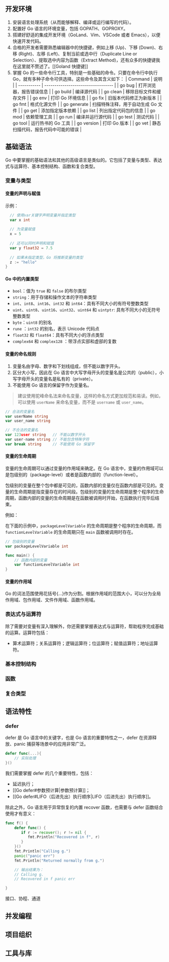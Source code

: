 ## 开发环境
1. 安装语言处理系统（从而能够解释、编译或运行编写的代码）。
2. 配置好 Go 语言的环境变量，包括 GOPATH、GOPROXY。
3. 搭建好舒适的集成开发环境（GoLand、Vim、VSCode 或者 Emacs），以便快速开发代码。
4. 合格的开发者需要熟悉编辑器中的快捷键，例如上移 (Up)、下移 (Down)、右移 (Right)、左移 (Left)、复制当前或选中行（Duplicate Line or Selection）、提取选中内容为函数（Extract Method)，还有众多的快捷键我在这里就不赘述了。[[Goland 快捷键]]
5. 掌握 Go 的一些命令行工具，特别是一些基础的命令。只要在命令行中执行 Go，就有多种子命令可供选择。这些命令及其含义如下：
| Command     | 说明                               |
| ----------- | ---------------------------------- |
| go bug      | 打开浏览器，报告错误信息           |
| go build    | 编译源代码                         |
| go clean    | 移除目标文件和缓存文件             |
| go env      | 打印 Go 环境信息                   |
| go fix      | 旧版本代码修正为新版本             |
| go fmt      | 格式化源文件                       |
| go generate | 扫描特殊注释，用于自动生成 Go 文件 |
| go get      | 添加指定版本依赖                   |
| go list     | 列出指定代码包的信息               |
| go mod      | 依赖管理工具                       |
| go run      | 编译并运行源代码                   |
| go test     | 测试代码                           |
| go tool     | 运行热书的 Go 工具                 |
| go version  | 打印 Go 版本                       |
| go vet      | 静态扫描代码，报告代码中可能的错误 | 

## 基础语法

Go 中要掌握的基础语法和其他的高级语言是类似的。它包括了变量与类型、表达式与运算符、基本控制结构、函数和复合类型。

### 变量与类型

#### 变量的声明与赋值

示例：

```go
  // 使用var关键字声明变量并指定类型
  var x int
  
  // 为变量赋值
  x = 5
  
  // 还可以同时声明和赋值
  var y float32 = 7.5
  
  // 如果未指定类型，Go 将推断变量的类型
  z := "hello"
}

```

#### Go 中的内置类型

- `bool`：值为 `true` 和 `false` 的布尔类型
- `string`：用于存储和操作文本的字符串类型
- `int`、`int8`、`int16`、`int32` 和 `int64`：具有不同大小的有符号整数类型
- `uint`、`uint8`、`uint16`、`uint32`、`uint64` 和 `uintptr`: 具有不同大小的无符号整数类型
- `byte`：`uint8` 的别名
- `rune` ：`int32` 的别名，表示 Unicode 代码点
- `float32` 和 `float64`：具有不同大小的浮点类型
- `complex64` 和 `complex128` ：带浮点实部和虚部的复数
	
#### 变量的命名规则

1. 变量名由字母、数字和下划线组成，但不能以数字开头。
2. 区分大小写，因此在 Go 语言中大写字母开头的变量名是公共的（public），小写字母开头的变量名是私有的（private）。
3. 不能使用 Go 语言的保留字作为变量名。

> 建议使用驼峰命名法来命名变量，这样的命名方式更加规范和易读。例如，可以使用 `userName` 来命名变量，而不是 `username` 或 `user_name`。
	
```go
// 合法的变量名
var userName string
var user_name string

// 不合法的变量名
var 123user string   // 不能以数字开头
var user-name string // 不能包含特殊字符
var break string     // 不能使用 Go 保留字
```

#### 变量的生命周期

变量的生命周期可以通过变量的作用域来确定。在 Go 语言中，变量的作用域可以是包级别的（package-level）或者是函数内部的（function-level）。

包级别的变量在整个包中都是可见的，函数内部的变量仅在函数内部是可见的。变量的生命周期是指变量存在的时间段。包级别的变量的生命周期是整个程序的生命周期，函数内部的变量的生命周期是在函数被调用时开始，在函数执行完毕后结束。

例如：

在下面的示例中，`packageLevelVariable` 的生命周期是整个程序的生命周期，而 `functionLevelVariable` 的生命周期只在 `main` 函数被调用时存在。

```go
// 包级别的变量
var packageLevelVariable int

func main() {
    // 函数内部的变量
    var functionLevelVariable int
}
```


#### 变量的作用域

Go 的词法范围使用花括号{…}作为分割。根据作用域的范围大小，可以分为全局作用域、包作用域、文件作用域、函数作用域。


### 表达式与运算符

除了需要对变量有深入理解外，你还需要掌握表达式与运算符，帮助程序完成基础的运算。运算符包括：
- 算术运算符；关系运算符；逻辑运算符；位运算符；赋值运算符；地址运算符。

### 基本控制结构
### 函数
### 复合类型




## 语法特性

### defer

defer 是 Go 语言中的关键字，也是 Go 语言的重要特性之一，defer 在资源释放、panic 捕获等场景中的应用非常广泛。

```go
defer func(...){
	// 实际处理
}()
```

我们需要掌握 defer 的几个重要特性，包括：
- 延迟执行；
- [[Go defer#参数预计算|参数预计算]]；
- [[Go defer#LIFO（后进先出）执行顺序|LIFO（后进先出）执行顺序]]。

除此之外，Go 语言用于异常恢复的内置 recover 函数，也需要与 defer 函数结合使用才有意义：

```go
func f() {
    defer func() {  
	   if r := recover(); r != nil {  
	      fmt.Println("Recovered in f", r)  
	   }  
	}()  
	fmt.Println("Calling g.")  
	panic("panic err")  
	fmt.Println("Returned normally from g.")

	// 输出结果为：
	// Calling g.
	// Recovered in f panic err

}
```

接口、协程、通道


## 并发编程
## 项目组织
## 工具与库